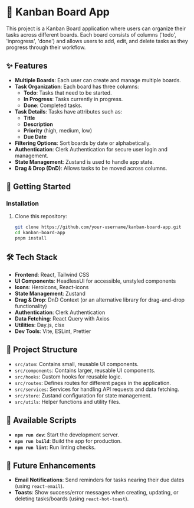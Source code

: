 # 📌 Kanban Board App

This project is a Kanban Board application where users can organize their tasks across different boards. Each board consists of columns ('todo', 'inprogress', 'done') and allows users to add, edit, and delete tasks as they progress through their workflow.

## ✨ Features

- **Multiple Boards**: Each user can create and manage multiple boards.
- **Task Organization**: Each board has three columns:
  - **Todo**: Tasks that need to be started.
  - **In Progress**: Tasks currently in progress.
  - **Done**: Completed tasks.
- **Task Details**: Tasks have attributes such as:
  - **Title**
  - **Description**
  - **Priority** (high, medium, low)
  - **Due Date**
- **Filtering Options**: Sort boards by date or alphabetically.
- **Authentication**: Clerk Authentication for secure user login and management.
- **State Management**: Zustand is used to handle app state.
- **Drag & Drop (DnD)**: Allows tasks to be moved across columns.

## 🚀 Getting Started

### Installation

1. Clone this repository:

   ```bash
   git clone https://github.com/your-username/kanban-board-app.git
   cd kanban-board-app
   pnpm install
   ```

## 🛠️ Tech Stack

- **Frontend**: React, Tailwind CSS
- **UI Components**: HeadlessUI for accessible, unstyled components
- **Icons**: Heroicons, React-icons
- **State Management**: Zustand
- **Drag & Drop**: DnD Context (or an alternative library for drag-and-drop functionality)
- **Authentication**: Clerk Authentication
- **Data Fetching**: React Query with Axios
- **Utilities**: Day.js, clsx
- **Dev Tools**: Vite, ESLint, Prettier

## 📂 Project Structure

- `src/atom`: Contains small, reusable UI components.
- `src/components`: Contains larger, reusable UI components.
- `src/hooks`: Custom hooks for reusable logic.
- `src/routes`: Defines routes for different pages in the application.
- `src/services`: Services for handling API requests and data fetching.
- `src/store`: Zustand configuration for state management.
- `src/utils`: Helper functions and utility files.

## 📑 Available Scripts

- **`npm run dev`**: Start the development server.
- **`npm run build`**: Build the app for production.
- **`npm run lint`**: Run linting checks.

## 🌟 Future Enhancements

- **Email Notifications**: Send reminders for tasks nearing their due dates (using `react-email`).
- **Toasts**: Show success/error messages when creating, updating, or deleting tasks/boards (using `react-hot-toast`).
